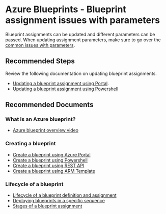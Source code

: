 <!-- for "other" support topic -->
<properties
    pageTitle="Issues with parameters"
    description="Blueprint assignment issues with parameters"
    service="microsoft.blueprint"
    resource="blueprintAssignments"
    authors="angel-perez"
    ms.author="anperez"
    displayOrder=""
    selfHelpType="generic"
    supportTopicIds="32739604"
    resourceTags=""
    productPesIds="16600"
    cloudEnvironments="public, fairfax, usnat, ussec"
    articleId="6298586f-5b16-441a-a5cd-eb9d8a7f49f0-blueprint-assignment-issues-with-params"
    ownershipId="Compute_AzureBlueprint"
/>

# Azure Blueprints - Blueprint assignment issues with parameters

Blueprint assignments can be updated and different parameters can be passed. When updating assignment parameters, make sure to go over the [common issues with parameters](https://docs.microsoft.com/en-us/azure/governance/blueprints/how-to/update-existing-assignments#possible-errors-on-updating-assignments).

## **Recommended Steps**
Review the following documentation on updating blueprint assignments.

* [Updating a blueprint assignment using Portal](https://docs.microsoft.com/en-us/azure/governance/blueprints/how-to/update-existing-assignments#possible-errors-on-updating-assignments).
* [Updating a blueprint assignment using Powershell](https://docs.microsoft.com/en-us/azure/governance/blueprints/how-to/manage-assignments-ps#create-blueprint-assignments)


## **Recommended Documents**
### What is an Azure blueprint?
* [Azure blueprint overview video](https://docs.microsoft.com/en-us/azure/governance/blueprints/overview#video-overview)
### Creating a blueprint
* [Create a blueprint using Azure Portal](https://docs.microsoft.com/en-us/azure/governance/blueprints/create-blueprint-portal)
* [Create a blueprint using Powershell](https://docs.microsoft.com/en-us/azure/governance/blueprints/create-blueprint-powershell)
* [Create a blueprint using REST API](https://docs.microsoft.com/en-us/azure/governance/blueprints/create-blueprint-rest-api)
* [Create a blueprint using ARM Template](https://docs.microsoft.com/en-us/azure/azure-resource-manager/templates/deploy-to-subscription??toc=/azure/governance/blueprints/toc.json&bc=/azure/governance/blueprints/breadcrumb/toc.json)
### Lifecycle of a blueprint
* [Lifecycle of a blueprint definition and assignment](https://docs.microsoft.com/azure/governance/blueprints/concepts/lifecycle)
* [Deploying blueprints in a specific sequence](https://docs.microsoft.com/azure/governance/blueprints/concepts/sequencing-order)
* [Stages of a blueprint assignment](https://docs.microsoft.com/azure/governance/blueprints/concepts/deployment-stages)
